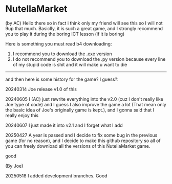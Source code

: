 # NutellaMarket

(by AC)
Hello there so in fact i think only my friend will see this so I will not 9up that much.
Basiclly, it is such a great game, and I strongly recommend you to play it during the boring ICT lesson (if it is boring)

Here is something you must read b4 downloading: 
1. I recommend you to download the .exe version
2. I do not recommend you to download the .py version because every line of my stupid code is shit and it will make u want to die

-------------------------------------------------------------------------------------------------------------------------------------------------------

and then here is some history for the game? I guess?:

  20240314 Joe release v1.0 of this
  
  20240605 I (AC) just rewrite everything into the v2.0 (cuz I don't really like Joe type of code) and I guess I also improve the game a lot (That mean only the basic idea of Joe's originally game is kept.), and I gonna said that I really enjoy this
  
  20240607 I just made it into v2.1 and I forget what I add
  
  20250427 A year is passed and I decide to fix some bug in the previous game (for no reason), and I decide to make this github repository so all of you can freely download all the versions of this NutellaMarket game.


good


(By Joe)

20250518 I added development branches. Good
